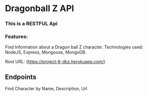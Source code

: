 

# Dragonball Z API

### This is a RESTFUL Api

###  Features:

Find Information about a Dragon ball Z character.
Technologies used:
NodeJS, Express, Mongoose, MongoDB.

Root URL:
(https://project-6-dbz.herokuapp.com/)

## Endpoints 

Find Character by 
Name,
Description,
Url
